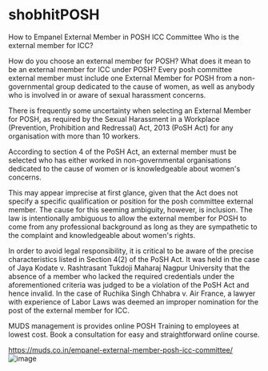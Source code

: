 # shobhitPOSH
How to Empanel External Member in POSH ICC Committee
Who is the external member for ICC?

How do you choose an external member for POSH?
What does it mean to be an external member for ICC under POSH? Every posh committee external member must include one External Member for POSH from a non-governmental group dedicated to the cause of women, as well as anybody who is involved in or aware of sexual harassment concerns.
 
There is frequently some uncertainty when selecting an External Member for POSH, as required by the Sexual Harassment in a Workplace (Prevention, Prohibition and Redressal) Act, 2013 (PoSH Act) for any organisation with more than 10 workers.
 
According to section 4 of the PoSH Act, an external member must be selected who has either worked in non-governmental organisations dedicated to the cause of women or is knowledgeable about women's concerns.
 
This may appear imprecise at first glance, given that the Act does not specify a specific qualification or position for the posh committee external member. The cause for this seeming ambiguity, however, is inclusion. The law is intentionally ambiguous to allow the external member for POSH to come from any professional background as long as they are sympathetic to the complaint and knowledgeable about women's rights.
 
In order to avoid legal responsibility, it is critical to be aware of the precise characteristics listed in Section 4(2) of the PoSH Act. It was held in the case of Jaya Kodate v. Rashtrasant Tukdoji Maharaj Nagpur University that the absence of a member who lacked the required credentials under the aforementioned criteria was judged to be a violation of the PoSH Act and hence invalid. In the case of Ruchika Singh Chhabra v. Air France, a lawyer with experience of Labor Laws was deemed an improper nomination for the post of the external member for ICC.

MUDS management is provides online POSH Training to employees at lowest cost. Book a consultation for easy and straightforward online course. 

https://muds.co.in/empanel-external-member-posh-icc-committee/
![image](https://user-images.githubusercontent.com/102798589/161240456-142becbb-bfa0-41d1-b433-3b0142154814.png)
